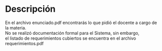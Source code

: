 # Descripción
En el archivo enunciado.pdf encontrarás lo que pidió el docente a cargo de la materia. \
No se realizó documentación formal para el Sistema, sin embargo,  \
el listado de requerimientos cubiertos se encuentra en el archivo requerimientos.pdf




